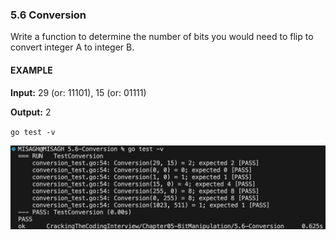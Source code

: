 ### 5.6 Conversion
Write a function to determine the number of bits you would need to flip to convert integer A to integer B.

#### EXAMPLE

**Input:** 29 (or: 11101), 15 (or: 01111)

**Output:** 2


`go test -v`

![Test Result](_testResult.png)
